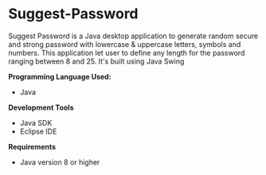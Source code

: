 # Suggest-Password

Suggest Password is a Java desktop application to generate random secure and strong password with lowercase & uppercase letters, symbols and numbers. This application let user to define any length for the password ranging between 8 and 25.
It's built using Java Swing

**Programming Language Used:**
* Java

**Development Tools**
* Java SDK
* Eclipse IDE

**Requirements**
* Java version 8 or higher
